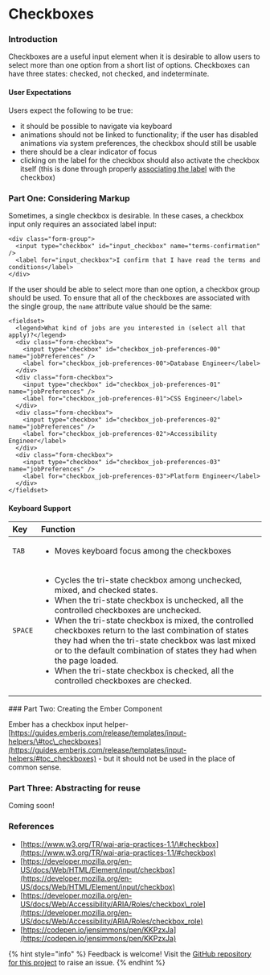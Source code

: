 # Checkboxes

### Introduction

Checkboxes are a useful input element when it is desirable to allow users to select more than one option from a short list of options. Checkboxes can have three states: checked, not checked, and indeterminate. 

#### User Expectations

Users expect the following to be true: 

* it should be possible to navigate via keyboard 
* animations should not be linked to functionality; if the user has disabled animations via system preferences, the checkbox should still be usable
* there should be a clear indicator of focus
* clicking on the label for the checkbox should also activate the checkbox itself \(this is done through properly [associating the label](../general-considerations/considering-forms.md#labels) with the checkbox\)

### Part One: Considering Markup

Sometimes, a single checkbox is desirable. In these cases, a checkbox input only requires an associated label input: 

```markup
<div class="form-group">
  <input type="checkbox" id="input_checkbox" name="terms-confirmation" />
  <label for="input_checkbox">I confirm that I have read the terms and conditions</label>
</div>
```

If the user should be able to select more than one option, a checkbox group should be used. To ensure that all of the checkboxes are associated with the single group, the `name` attribute value should be the same: 

```markup
<fieldset>
  <legend>What kind of jobs are you interested in (select all that apply)?</legend>
  <div class="form-checkbox">
    <input type="checkbox" id="checkbox_job-preferences-00" name="jobPreferences" />
    <label for="checkbox_job-preferences-00">Database Engineer</label>
  </div>
  <div class="form-checkbox">
    <input type="checkbox" id="checkbox_job-preferences-01" name="jobPreferences" />
    <label for="checkbox_job-preferences-01">CSS Engineer</label>
  </div>
  <div class="form-checkbox">
    <input type="checkbox" id="checkbox_job-preferences-02" name="jobPreferences" />
    <label for="checkbox_job-preferences-02">Accessibility Engineer</label>
  </div>
  <div class="form-checkbox">
    <input type="checkbox" id="checkbox_job-preferences-03" name="jobPreferences" />
    <label for="checkbox_job-preferences-03">Platform Engineer</label>
  </div>
</fieldset>
```

#### Keyboard Support

<table>
  <thead>
    <tr>
      <th style="text-align:left">Key</th>
      <th style="text-align:left">Function</th>
    </tr>
  </thead>
  <tbody>
    <tr>
      <td style="text-align:left"><code>TAB</code>
      </td>
      <td style="text-align:left">
        <ul>
          <li>Moves keyboard focus among the checkboxes</li>
        </ul>
      </td>
    </tr>
    <tr>
      <td style="text-align:left"><code>SPACE</code>
      </td>
      <td style="text-align:left">
        <ul>
          <li>Cycles the tri-state checkbox among unchecked, mixed, and checked states.</li>
          <li>When the tri-state checkbox is unchecked, all the controlled checkboxes
            are unchecked.</li>
          <li>When the tri-state checkbox is mixed, the controlled checkboxes return
            to the last combination of states they had when the tri-state checkbox
            was last mixed or to the default combination of states they had when the
            page loaded.</li>
          <li>When the tri-state checkbox is checked, all the controlled checkboxes
            are checked.</li>
        </ul>
      </td>
    </tr>
  </tbody>
</table>### Part Two: Creating the Ember Component

Ember has a checkbox input helper-  [https://guides.emberjs.com/release/templates/input-helpers/\#toc\_checkboxes](https://guides.emberjs.com/release/templates/input-helpers/#toc_checkboxes) - but it should not be used in the place of common sense. 



### Part Three: Abstracting for reuse

Coming soon!

### References

* [https://www.w3.org/TR/wai-aria-practices-1.1/\#checkbox](https://www.w3.org/TR/wai-aria-practices-1.1/#checkbox)
* [https://developer.mozilla.org/en-US/docs/Web/HTML/Element/input/checkbox](https://developer.mozilla.org/en-US/docs/Web/HTML/Element/input/checkbox)
* [https://developer.mozilla.org/en-US/docs/Web/Accessibility/ARIA/Roles/checkbox\_role](https://developer.mozilla.org/en-US/docs/Web/Accessibility/ARIA/Roles/checkbox_role)
* [https://codepen.io/jensimmons/pen/KKPzxJa](https://codepen.io/jensimmons/pen/KKPzxJa)

{% hint style="info" %}
Feedback is welcome! Visit the [GitHub repository for this project](https://github.com/MelSumner/ember-component-patterns) to raise an issue.
{% endhint %}

